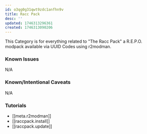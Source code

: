 ```yaml
---
id: o3qg0g31qwt9zdc1anfhn9v
title: Racc Pack
desc: ''
updated: 1746313296361
created: 1746313090206
---
```

This Category is for everything related to "The Racc Pack" a R.E.P.O. modpack available via UUID Codes using r2modman.

### Known Issues
N/A

### Known/Intentional Caveats
N/A

### Tutorials
- [[meta.r2modman]]
- [[raccpack.install]]
- [[raccpack.update]]